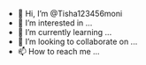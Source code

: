 - 👋 Hi, I’m @Tisha123456moni
- 👀 I’m interested in ...
- 🌱 I’m currently learning ...
- 💞️ I’m looking to collaborate on ...
- 📫 How to reach me ...

<!---
Tisha123456moni/Tisha123456moni is a ✨ special ✨ repository because its `README.md` (this file) appears on your GitHub profile.
You can click the Preview link to take a look at your changes.
--->

